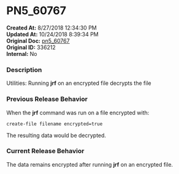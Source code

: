 # PN5_60767

**Created At:** 8/27/2018 12:34:30 PM  
**Updated At:** 10/24/2018 8:39:34 PM  
**Original Doc:** [pn5_60767](https://docs.jbase.com/48420-5-7-1-release-notes/pn5_60767)  
**Original ID:** 336212  
**Internal:** No  


### Description

Utilities: Running **jrf** on an encrypted file decrypts the file



### Previous Release Behavior

When the **jrf** command was run on a file encrypted with:

```
create-file filename encrypted=true
```

The resulting data would be decrypted.



### Current Release Behavior

The data remains encrypted after running **jrf** on an encrypted file.
